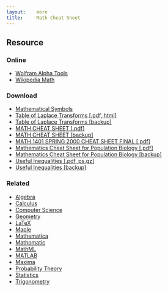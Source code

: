 ```yaml
---
layout:    more
title:     Math Cheat Sheet
---
```

<div class="content content-400">
    <div class="board board-326">
        <h2 class="board-title">Resource</h2>
        <div class="board-card">
            <h3 class="board-card-title">Online</h3>
            <ul>
                <li><a href="http://www.wolframalpha.com/examples/Math.html">Wolfram Alpha Tools</a></li>
                <li><a href="http://en.wikipedia.org/wiki/Mathematics">Wikipedia Math</a></li>
            </ul>
        </div>
        <div class="board-card">
            <h3 class="board-card-title">Download</h3>
            <ul>
                <li><a href="http://searchdatacenter.techtarget.com/sDefinition/0,,sid80_gci803019,00.html">Mathematical Symbols</a></li>
                <li><a href="http://tutorial.math.lamar.edu/pdf/Laplace_Table.pdf">Table of Laplace Transforms [.pdf, html]</a></li>
                <li><a href="/static/cs/Laplace_Table.pdf">Table of Laplace Transforms [backup]</a></li>
                <li><a href="http://www.onestopgre.com/gre-preparation/quantitative-test/MATH%20CHEAT%20SHEET---too%20cool%20and%20imp--MUST.pdf">MATH CHEAT SHEET [.pdf]</a></li>
                <li><a href="/static/cs/MATH.CHEAT.SHEET---too.cool.and.imp--MUST.pdf">MATH CHEAT SHEET [backup]</a></li>
                <li><a href="/static/cs/A-Cheat-Sheet-of-Maths.pdf">MATH 1401 SPRING 2000 CHEAT SHEET FINAL [.pdf]</a></li>
                <li><a href="http://www.stanford.edu/~jhj1/teachingdocs/Jones-mathcheatsheet2008.pdf">Mathematics Cheat Sheet for Population Biology [.pdf]</a></li>
                <li><a href="/static/cs/Jones-mathcheatsheet2008.pdf">Mathematics Cheat Sheet for Population Biology [backup]</a></li>
                <li><a href="http://www.lkozma.net/inequalities_cheat_sheet/">Useful Inequalities [.pdf, ps.gz]</a></li>
                <li><a href="/static/cs/ineq.pdf">Useful Inequalities [backup]</a></li>
            </ul>
        </div>
        <div class="board-card">
            <h3 class="board-card-title">Related</h3>
            <ul>
                <li><a href="/algebra" title="Algebra Cheat Sheet">Algebra</a></li>
                <li><a href="/calculus" title="Calculus Cheat Sheet">Calculus</a></li>
                <li><a href="/computer-science" title="Computer Science Cheat Sheet">Computer Science</a></li>
                <li><a href="/geometry" title="Geometry Cheat Sheet">Geometry</a></li>
                <li><a href="/latex" title="LaTeX Cheat Sheet">LaTeX</a></li>
                <li><a href="/maple" title="Maple Cheat Sheet">Maple</a></li>
                <li><a href="/mathematica" title="Mathematica Cheat Sheet">Mathematica</a></li>
                <li><a href="/mathomatic" title="Mathomatic Cheat Sheet">Mathomatic</a></li>
                <li><a href="/mathml" title="MathML Cheat Sheet">MathML</a></li>
                <li><a href="/matlab" title="MATLAB Cheat Sheet">MATLAB</a></li>
                <li><a href="/maxima" title="Maxima Cheat Sheet">Maxima</a></li>
                <li><a href="/probability-theory" title="Probability Theory Cheat Sheet">Probability Theory</a></li>
                <li><a href="/statistics" title="Statistics Cheat Sheet">Statistics</a></li>
                <li><a href="/trigonometry" title="Trigonometry Cheat Sheet">Trigonometry</a></li>
            </ul>
        </div>
    </div>
</div>
